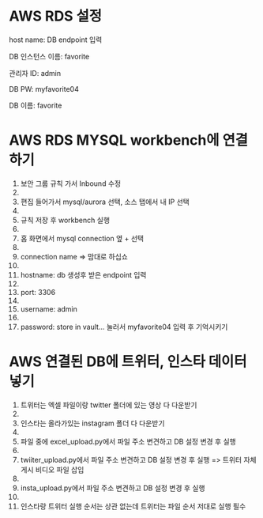 # AWS RDS 설정
host name: DB endpoint 입력

DB 인스턴스 이름: favorite

관리자 ID: admin

DB PW: myfavorite04

DB 이름: favorite

# AWS RDS MYSQL workbench에 연결하기
1. 보안 그룹 규칙 가서 Inbound 수정
2. 
3. 편집 들어가서 mysql/aurora 선택, 소스 탭에서 내 IP 선택
4. 
5. 규칙 저장 후 workbench 실행
6. 
7. 홈 화면에서 mysql connection 옆 + 선택
8. 
9. connection name => 맘대로 하십쇼
10. 
11. hostname: db 생성후 받은 endpoint 입력
12. 
13. port: 3306
14. 
15. username: admin
16. 
17. password: store in vault...  눌러서 myfavorite04 입력 후 기억시키기

# AWS 연결된 DB에 트위터, 인스타 데이터 넣기
1. 트위터는 엑셀 파일이랑 twitter 폴더에 있는 영상 다 다운받기
2. 
3. 인스타는 올라가있는 instagram 폴더 다 다운받기
4. 
5. 파일 중에 excel_upload.py에서 파일 주소 변견하고 DB 설정 변경 후 실행
6. 
7. twiiter_upload.py에서 파일 주소 변견하고 DB 설정 변경 후 실행 => 트위터 자체 게시 비디오 파일 삽입
8. 
9. insta_upload.py에서 파일 주소 변견하고 DB 설정 변경 후 실행
10. 
11. 인스타랑 트위터 실행 순서는 상관 없는데 트위터는 파일 순서 저대로 실행 필수
